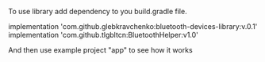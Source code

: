 To use library add dependency to you build.gradle file.

implementation 'com.github.glebkravchenko:bluetooth-devices-library:v.0.1'
implementation 'com.github.tlgbltcn:BluetoothHelper:v1.0'

And then use example project "app" to see how it works
